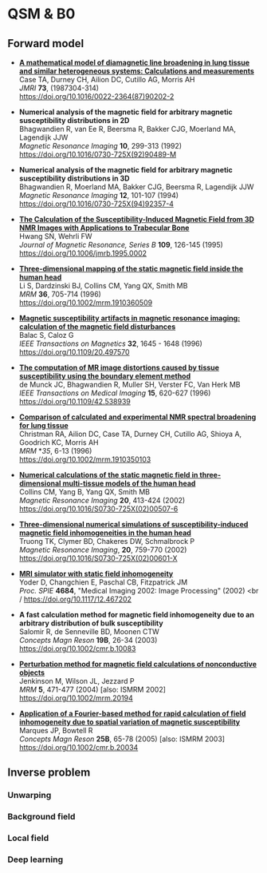 # QSM & B0

## Forward model

- [**A mathematical model of diamagnetic line broadening in lung tissue and similar heterogeneous systems: Calculations and measurements**
  ](https://www.dropbox.com/s/1u5gjvsmjyb7f9g) <br />
  Case TA, Durney CH, Ailion DC, Cutillo AG, Morris AH <br />
  _JMRI_ **73**,  (1987304-314) <br />
  https://doi.org/10.1016/0022-2364(87)90202-2

- **Numerical analysis of the magnetic field for arbitrary magnetic susceptibility distributions in 2D** <br />
  Bhagwandien R, van Ee R, Beersma R, Bakker CJG, Moerland MA, Lagendijk JJW <br />
  _Magnetic Resonance Imaging_ **10**, 299-313 (1992) <br />
  https://doi.org/10.1016/0730-725X(92)90489-M

- **Numerical analysis of the magnetic field for arbitrary magnetic susceptibility distributions in 3D** <br />
  Bhagwandien R, Moerland MA, Bakker CJG, Beersma R, Lagendijk JJW <br />
  _Magnetic Resonance Imaging_ **12**, 101-107 (1994) <br />
  https://doi.org/10.1016/0730-725X(94)92357-4

- [**The Calculation of the Susceptibility-Induced Magnetic Field from 3D NMR Images with Applications to Trabecular Bone**
  ](https://www.dropbox.com/s/b34y3gyf8chjkdt) <br />
  Hwang SN, Wehrli FW <br />
  _Journal of Magnetic Resonance, Series B_ **109**, 126-145 (1995) <br />
  https://doi.org/10.1006/jmrb.1995.0002

- [**Three-dimensional mapping of the static magnetic field inside the human head**
  ](https://www.dropbox.com/s/ejxrp6hgdqialgj) <br />
  Li S, Dardzinski BJ, Collins CM, Yang QX, Smith MB <br />
  _MRM_ **36**, 705-714 (1996) <br />
  https://doi.org/10.1002/mrm.1910360509

- [**Magnetic susceptibility artifacts in magnetic resonance imaging: calculation of the magnetic field disturbances**
  ](https://www.dropbox.com/s/rcki8dg6rbecy1q) <br />
  Balac S, Caloz G <br />
  _IEEE Transactions on Magnetics_ **32**, 1645 - 1648 (1996) <br />
  https://doi.org/10.1109/20.497570

- [**The computation of MR image distortions caused by tissue susceptibility using the boundary element method**
  ](https://www.dropbox.com/s/em1ufqhd0z6yq55) <br />
  de Munck JC, Bhagwandien R, Muller SH, Verster FC, Van Herk MB <br />
  _IEEE Transactions on Medical Imaging_ **15**, 620-627 (1996) <br />
  https://doi.org/10.1109/42.538939

- [**Comparison of calculated and experimental NMR spectral broadening for lung tissue**
  ](https://www.dropbox.com/s/v38jc8l3tigot3d) <br />
  Christman RA, Ailion DC, Case TA, Durney CH, Cutillo AG, Shioya A, Goodrich KC, Morris AH <br />
  _MRM_ **35*, 6-13 (1996) <br />
  https://doi.org/10.1002/mrm.1910350103

- [**Numerical calculations of the static magnetic field in three-dimensional multi-tissue models of the human head**
  ](https://www.dropbox.com/s/u26o80xvmpjy3zm) <br />
  Collins CM, Yang B, Yang QX, Smith MB <br />
  _Magnetic Resonance Imaging_ **20**, 413-424 (2002) <br />
  https://doi.org/10.1016/S0730-725X(02)00507-6

- [**Three-dimensional numerical simulations of susceptibility-induced magnetic field inhomogeneities in the human head**
  ](https://www.dropbox.com/s/19uxy1lrfk7uzt1) <br />
  Truong TK, Clymer BD, Chakeres DW, Schmalbrock P <br />
  _Magnetic Resonance Imaging_, **20**, 759-770 (2002) <br />
  https://doi.org/10.1016/S0730-725X(02)00601-X

- [**MRI simulator with static field inhomogeneity**
  ](https://www.dropbox.com/s/l8xfqtdfyxwh0s9) <br />
  Yoder D, Changchien E, Paschal CB, Fitzpatrick JM <br />
  _Proc. SPIE_ **4684**, "Medical Imaging 2002: Image Processing" (2002) <br /
  https://doi.org/10.1117/12.467202

- **A fast calculation method for magnetic field inhomogeneity due to an arbitrary distribution of bulk susceptibility** <br />
  Salomir R, de Senneville BD, Moonen CTW <br />
  _Concepts Magn Reson_ **19B**, 26-34 (2003) <br />
  https://doi.org/10.1002/cmr.b.10083

- [**Perturbation method for magnetic field calculations of nonconductive objects**
  ](https://www.dropbox.com/s/j0jav7f40ectm2x) <br />
   Jenkinson M, Wilson JL, Jezzard P <br />
   _MRM_ **5**, 471-477 (2004) [also: ISMRM 2002]<br />
   https://doi.org/10.1002/mrm.20194

- [**Application of a Fourier-based method for rapid calculation of field inhomogeneity due to spatial variation of magnetic susceptibility**
  ](https://www.dropbox.com/s/n1fi4ynkc0s3xhu) <br />
  Marques JP, Bowtell R <br />
  _Concepts Magn Reson_ **25B**, 65-78 (2005) [also: ISMRM 2003]<br />
  https://doi.org/10.1002/cmr.b.20034 <br />



## Inverse problem

### Unwarping

### Background field

### Local field

### Deep learning
